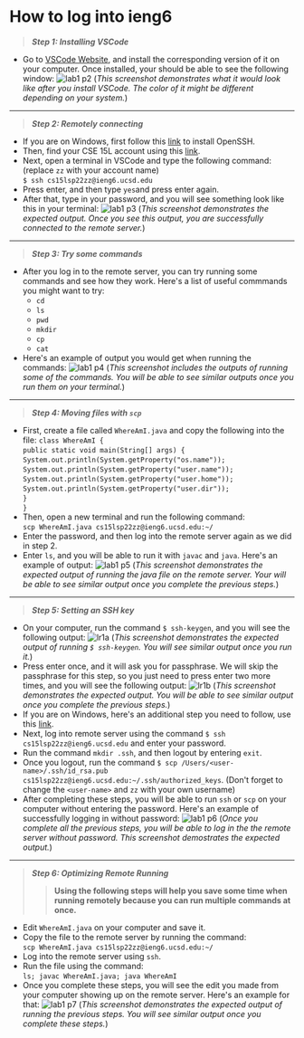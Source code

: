 # How to log into ieng6

> ***Step 1: Installing VSCode***
* Go to [VSCode Website](https://code.visualstudio.com), and install the corresponding version of it on your computer. Once installed, your should be able to see the following window:
![lab1 p2](https://user-images.githubusercontent.com/103284526/162543209-1327f18c-3aaa-4a4f-8c5b-afba968e666e.jpg) 
  (*This screenshot demonstrates what it would look like after you install VSCode. The color of it might be different depending on your system.*)
---

> ***Step 2: Remotely connecting***
* If you are on Windows, first follow this [link](https://docs.microsoft.com/en-us/windows-server/administration/openssh/openssh_install_firstuse) to install OpenSSH.
* Then, find your CSE 15L account using this [link](https://sdacs.ucsd.edu/~icc/index.php).
* Next, open a terminal in VSCode and type the following command: (replace `zz` with your account name)  
    `$ ssh cs15lsp22zz@ieng6.ucsd.edu`
* Press enter, and then type `yes`and press enter again.
* After that, type in your password, and you will see something look like this in your terminal:
![lab1 p3](https://user-images.githubusercontent.com/103284526/162588310-1fb0e4cb-f7af-4578-a7b1-1aa315f17558.jpg) 
  (*This screenshot demonstrates the expected output. Once you see this output, you are successfully connected to the remote server.*)
---

> ***Step 3: Try some commands***
* After you log in to the remote server, you can try running some commands and see how they work. Here's a list of useful commmands you might want to try:
  - `cd`
  - `ls`
  - `pwd`
  - `mkdir`
  - `cp`
  - `cat`
* Here's an example of output you would get when running the commands:
![lab1 p4](https://user-images.githubusercontent.com/103284526/162588854-5c148fdb-394b-4b39-a7dd-d86b96e087bf.jpg)
  (*This screenshot includes the outputs of running some of the commands. You will be able to see similar outputs once you run them on your terminal.*)
---

> ***Step 4: Moving files with `scp`***
* First, create a file called `WhereAmI.java` and copy the following into the file:
`class WhereAmI {`  
  `public static void main(String[] args) {`  
    `System.out.println(System.getProperty("os.name"));`  
    `System.out.println(System.getProperty("user.name"));`  
    `System.out.println(System.getProperty("user.home"));`  
    `System.out.println(System.getProperty("user.dir"));`  
  `}`  
`}`  
* Then, open a new terminal and run the following command:  
`scp WhereAmI.java cs15lsp22zz@ieng6.ucsd.edu:~/`
* Enter the password, and then log into the remote server again as we did in step 2.
* Enter `ls`, and you will be able to run it with `javac` and `java`. Here's an example of output:
![lab1 p5](https://user-images.githubusercontent.com/103284526/162589674-1a86c0e2-f553-4bdf-abf6-915f1bfedd0a.jpg)
  (*This screenshot demonstrates the expected output of running the java file on the remote server. Your will be able to see similar output once you complete the previous steps.*)
---

> ***Step 5: Setting an SSH key***
* On your computer, run the command `$ ssh-keygen`, and you will see the following output:
![lr1a](https://user-images.githubusercontent.com/103284526/162590148-99bd0648-4dc1-4553-9b48-a7602a72dcc2.jpg)
  (*This screenshot demonstrates the expected output of running `$ ssh-keygen`. You will see similar output once you run it.*)
* Press enter once, and it will ask you for passphrase. We will skip the passphrase for this step, so you just need to press enter two more times, and you will see the following output:
![lr1b](https://user-images.githubusercontent.com/103284526/162590259-2cdadb98-00ca-4d0d-9224-5549976602cd.jpg)
  (*This screenshot demonstrates the expected output. You will be able to see similar output once you complete the previous steps.*)
* If you are on Windows, here's an additional step you need to follow, use this [link](https://docs.microsoft.com/en-us/windows-server/administration/openssh/openssh_keymanagement#user-key-generation).
* Next, log into remote server using the command `$ ssh cs15lsp22zz@ieng6.ucsd.edu` and enter your password.
* Run the command `mkdir .ssh`, and then logout by entering `exit`.
* Once you logout, run the command `$ scp /Users/<user-name>/.ssh/id_rsa.pub cs15lsp22zz@ieng6.ucsd.edu:~/.ssh/authorized_keys`. (Don't forget to change the `<user-name>` and `zz` with your own username)
* After completing these steps, you will be able to run `ssh` or `scp` on your computer without entering the password. Here's an example of successfully logging in without password:
![lab1 p6](https://user-images.githubusercontent.com/103284526/162590640-14ede2f5-5ca9-40d7-88d6-f2307ee6c855.jpg)
  (*Once you complete all the previous steps, you will be able to log in the the remote server without password. This screenshot demostrates the expected output.*)
---

> ***Step 6: Optimizing Remote Running***
>> **Using the following steps will help you save some time when running remotely because you can run multiple commands at once.** 

* Edit `WhereAmI.java` on your computer and save it.
* Copy the file to the remote server by running the command:  
  `scp WhereAmI.java cs15lsp22zz@ieng6.ucsd.edu:~/`
* Log into the remote server using `ssh`.
* Run the file using the command:  
  `ls; javac WhereAmI.java; java WhereAmI`
* Once you complete these steps, you will see the edit you made from your computer showing up on the remote server. Here's an example for that:
![lab1 p7](https://user-images.githubusercontent.com/103284526/162590941-3d806ca6-4086-4d1c-9065-2512b23a9816.jpg)
  (*This screenshot demonstrates the expected output of running the previous steps. You will see similar output once you complete these steps.*)
